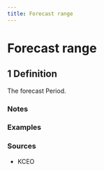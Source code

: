 ```yaml
---
title: Forecast range
---
```


# Forecast range

## 1 Definition

The forecast Period.

### Notes 

### Examples 

### Sources
- KCEO

